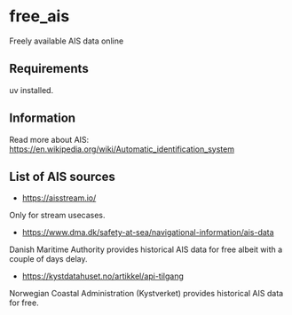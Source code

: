 # free_ais
Freely available AIS data online

## Requirements
uv installed.

## Information
Read more about AIS: https://en.wikipedia.org/wiki/Automatic_identification_system

## List of AIS sources
- https://aisstream.io/

Only for stream usecases.

- https://www.dma.dk/safety-at-sea/navigational-information/ais-data

Danish Maritime Authority provides historical AIS data for free albeit with a couple of days delay.

- https://kystdatahuset.no/artikkel/api-tilgang

Norwegian Coastal Administration (Kystverket) provides historical AIS data for free.